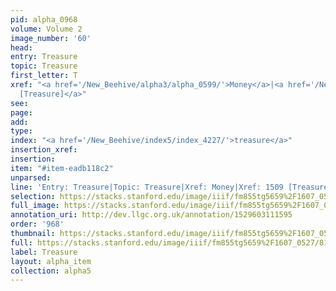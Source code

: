 ```yaml
---
pid: alpha_0968
volume: Volume 2
image_number: '60'
head: 
entry: Treasure
topic: Treasure
first_letter: T
xref: "<a href='/New_Beehive/alpha3/alpha_0599/'>Money</a>|<a href='/New_Beehive/toc_vol2/toc2_295/'>1509
  [Treasure]</a>"
see: 
page: 
add: 
type: 
index: "<a href='/New_Beehive/index5/index_4227/'>treasure</a>"
insertion_xref: 
insertion: 
item: "#item-eadb118c2"
unparsed: 
line: 'Entry: Treasure|Topic: Treasure|Xref: Money|Xref: 1509 [Treasure]|Index: treasure|#item-eadb118c2'
selection: https://stacks.stanford.edu/image/iiif/fm855tg5659%2F1607_0527/814,2508,3047,513/full/0/default.jpg
full_image: https://stacks.stanford.edu/image/iiif/fm855tg5659%2F1607_0527/full/full/0/default.jpg
annotation_uri: http://dev.llgc.org.uk/annotation/1529603111595
order: '968'
thumbnail: https://stacks.stanford.edu/image/iiif/fm855tg5659%2F1607_0527/814,2508,600,180/250,/0/default.jpg
full: https://stacks.stanford.edu/image/iiif/fm855tg5659%2F1607_0527/814,2508,3047,513/full/0/default.jpg
label: Treasure
layout: alpha_item
collection: alpha5
---
```

